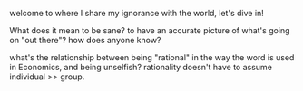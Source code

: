 welcome to where I share my ignorance with the world, let's dive in!

What does it mean to be sane? to have an accurate picture of what's going on "out there"? how does anyone know?

what's the relationship between being "rational" in the way the word is used in Economics, and being unselfish? rationality doesn't have to assume individual >> group.

